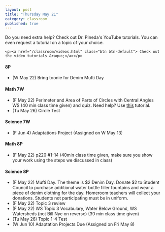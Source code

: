 ```yaml
---
layout: post
title: "Thursday May 21"
category: classroom
published: true
---
```

<div class="alert alert-success" role="alert">
	<p>Do you need extra help? Check out Dr. Pineda's YouTube tutorials. You can even request a tutorial on a topic of your choice.</p>

    <p><a href="/classroom/videos.html" class="btn btn-default"> Check out the video tutorials &raquo;</a></p>
</div>

#### 8P
* (W May 22) Bring toonie for Denim Mufti Day

#### Math 7W
* (F May 22) Perimeter and Area of Parts of Circles with Central Angles WS (40 min class time given) and quiz. Need help? Use <a href="https://youtu.be/bC1wMnN7jSU">this</a> tutorial.
* (Tu May 26) Circle Test

#### Science 7W
* (F Jun 4) Adaptations Project (Assigned on W May 13)

#### Math 8P
* (F May 22) p220 #1-14 (40min class time given, make sure you show your work using the steps we discussed in class)

#### Science 8P
* (F May 22) Mufti Day. The theme is $2 Denim Day. Donate $2 to Student Council to purchase additional water bottle filler fountains and wear a piece of denim clothing for the day. Homeroom teachers will collect your donations. Students not participating must be in uniform.
* (F May 22) Topic 3 review
* (F May 22) WS Topic 3 Vocabulary, Water Below Ground, WS Watersheds (not Bill Nye on reverse) (30 min class time given)
* (Tu May 26) Topic 1-4 Test
* (W Jun 10) Adaptation Projects Due (Assigned on Fri May 8)
